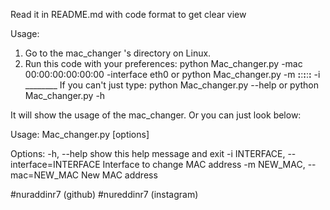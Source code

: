 Read it in  README.md  with code format to get clear view


Usage:


1)  Go to the mac_changer 's directory on Linux.
2)  Run this code with your preferences:
                 python Mac_changer.py -mac 00:00:00:00:00:00 -interface eth0
             or  python Mac_changer.py -m __:__:__:__:__:__ -i ________
If you can't just type:
                 python Mac_changer.py --help
             or  python Mac_changer.py -h

It will show the usage of the mac_changer. Or you can just look below:


Usage: Mac_changer.py [options]

Options:
  -h, --help            show this help message and exit
  -i INTERFACE, --interface=INTERFACE
                        Interface to change MAC address
  -m NEW_MAC, --mac=NEW_MAC
                        New MAC address

                       
#nuraddinr7  (github)
#nureddinr7  (instagram)
